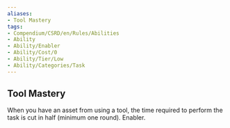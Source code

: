 ```yaml
---
aliases:
- Tool Mastery
tags:
- Compendium/CSRD/en/Rules/Abilities
- Ability
- Ability/Enabler
- Ability/Cost/0
- Ability/Tier/Low
- Ability/Categories/Task
---
```


  
## Tool Mastery  
When you have an asset from using a tool, the time required to perform the task is cut in half (minimum one round). Enabler.